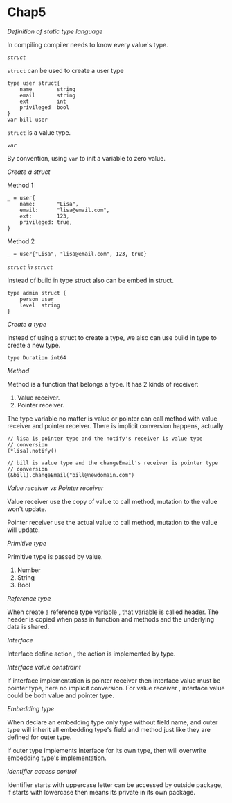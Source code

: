 # Chap5

*Definition of static type language*

In compiling compiler needs to know every value's type.

*`struct`*

`struct` can be used to create a user type

```
type user struct{
    name        string
    email       string
    ext         int
    privileged  bool
}
var bill user
```

`struct` is a value type.

*`var`*

By convention, using `var` to init a variable to zero value.

*Create a struct*

Method 1

```
_ = user{
    name:       "Lisa",
    email:      "lisa@email.com",
    ext:        123,
    privileged: true,
}
```

Method 2

```
_ = user{"Lisa", "lisa@email.com", 123, true}
```

*`struct` in `struct`*

Instead of build in type struct also can be embed in struct.

```
type admin struct {
	person user
	level  string
}
```

*Create a type*

Instead of using a struct to create a type, we also can use build in type to create a new type.

```
type Duration int64
```

*Method*

Method is a function that belongs a type. It has 2 kinds of receiver:

1. Value receiver.
2. Pointer receiver.

The type variable no matter is value or pointer can call method with value receiver and pointer receiver. There is
implicit conversion happens, actually.

```
// lisa is pointer type and the notify's receiver is value type
// conversion
(*lisa).notify()

// bill is value type and the changeEmail's receiver is pointer type
// conversion
(&bill).changeEmail("bill@newdomain.com")
```

*Value receiver vs Pointer receiver*

Value receiver use the copy of value to call method, mutation to the value won't update.

Pointer receiver use the actual value to call method, mutation to the value will update.

*Primitive type*

Primitive type is passed by value.

1. Number
2. String
3. Bool

*Reference type*

When create a reference type variable , that variable is called header. The header is copied when pass in function and
methods and the underlying data is shared.

*Interface*

Interface define action , the action is implemented by type.

*Interface value constraint*

If interface implementation is pointer receiver then interface value must be pointer type, here no implicit conversion.
For value receiver , interface value could be both value and pointer type.

*Embedding type*

When declare an embedding type only type without field name, and outer type will inherit all embedding type's field and
method just like they are defined for outer type.

If outer type implements interface for its own type, then will overwrite embedding type's implementation.

*Identifier access control*

Identifier starts with uppercase letter can be accessed by outside package, if starts with lowercase then means its
private in its own package.


